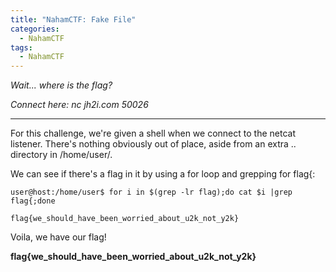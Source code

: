 ```yaml
---
title: "NahamCTF: Fake File"
categories:
  - NahamCTF
tags:
  - NahamCTF
---
```


*Wait... where is the flag?*

*Connect here:*
*nc jh2i.com 50026*

---

For this challenge, we're given a shell when we connect to the netcat listener. There's nothing obviously out of place, aside from an extra .. directory in /home/user/.

We can see if there's a flag in it by using a for loop and grepping for flag{:

```
user@host:/home/user$ for i in $(grep -lr flag);do cat $i |grep flag{;done

flag{we_should_have_been_worried_about_u2k_not_y2k}
```

Voila, we have our flag!

**flag{we_should_have_been_worried_about_u2k_not_y2k}**
